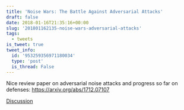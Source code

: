 ```yaml
---
title: 'Noise Wars: The Battle Against Adversarial Attacks'
draft: false
date: 2018-01-16T21:35:16+00:00
slug: '201801162135-noise-wars-adversarial-attacks'
tags:
  - tweets
is_tweet: true
tweet_info:
  id: '953259356971180034'
  type: 'post'
  is_thread: False
---
```




Nice review paper on adversarial noise attacks and progress so far on defenses: <https://arxiv.org/abs/1712.07107>

[Discussion](https://x.com/sytelus/status/953259356971180034)
